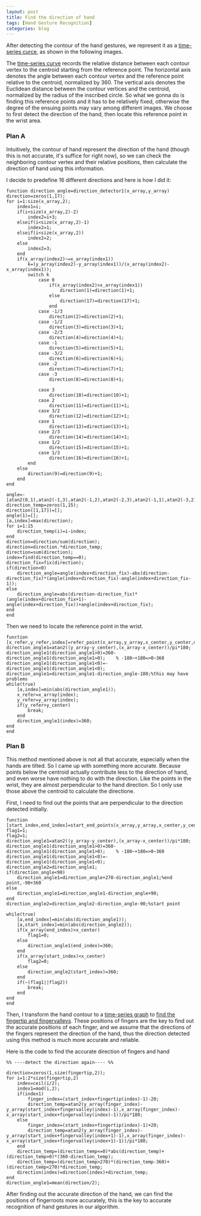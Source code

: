```yaml
---
layout: post
title: Find the direction of hand
tags: [Hand Gesture Recognition]
categories: blog
---
```


After detecting the contour of the hand gestures, we represent it as a [time-series curce](http://imkaywu.com/2013/11/23/Transform-to-time-series-curve.html), as shown in the following images. 

The [time-series curve](http://imkaywu.com/2013/11/23/Transform-to-time-series-curve.html) records the relative distance between each contour vertex to the centroid starting from the reference point. The horizontal axis denotes the angle between each contour vertex and the reference point relative to the centroid, normalized by 360. The vertical axis denotes the Euclidean distance between the contour vertices and the centroid, normalized by the radius of the inscribed circle. So what we gonna do is finding this reference points and it has to be relatively fixed, otherwise the degree of the ensuing points may vary among different images. We choose to first detect the direction of the hand, then locate this reference point in the wrist area.

### Plan A

Intuitively, the contour of hand represent the direction of the hand (though this is not accurate, it's suffice for right now), so we can check the neighboring contour vertex and their relative positions, then calculate the direction of hand using this information.

I decide to predefine 16 different directions and here is how I did it:

    function direction_angle=direction_detector1(x_array,y_array)
    direction=zeros(1,17);
    for i=1:size(x_array,2);
        index1=i;
        if(i<size(x_array,2)-2)
            index2=i+3;
        elseif(i<size(x_array,2)-1)
            index2=1;
        elseif(i<size(x_array,2))
            index2=2;
        else
            index2=3;
        end
        if(x_array(index2)~=x_array(index1))
            k=(y_array(index2)-y_array(index1))/(x_array(index2)-x_array(index1));
            switch k
                case 0
                    if(x_array(index2)>x_array(index1))
                        direction(1)=direction(1)+1;
                    else
                        direction(17)=direction(17)+1;
                    end
                case -1/3
                    direction(2)=direction(2)+1;
                case -1/2
                    direction(3)=direction(3)+1;
                case -2/3
                    direction(4)=direction(4)+1;
                case -1
                    direction(5)=direction(5)+1;
                case -3/2
                    direction(6)=direction(6)+1;
                case -2
                    direction(7)=direction(7)+1;
                case -3
                    direction(8)=direction(8)+1;
                    
                case 3
                    direction(10)=direction(10)+1;
                case 2
                    direction(11)=direction(11)+1;
                case 3/2
                    direction(12)=direction(12)+1;
                case 1
                    direction(13)=direction(13)+1;
                case 2/3
                    direction(14)=direction(14)+1;
                case 1/2
                    direction(15)=direction(15)+1;
                case 1/3
                    direction(16)=direction(16)+1;
            end
        else
            direction(9)=direction(9)+1;
        end
    end

    angle=-[atan2(0,1),atan2(-1,3),atan2(-1,2),atan2(-2,3),atan2(-1,1),atan2(-3,2),atan2(-2,1),atan2(-3,1),atan2(-1,-0),atan2(-3,-1),atan2(-2,-1),atan2(-3,-2),atan2(-1,-1),atan2(-2,-3),atan2(-1,-2),atan2(-1,-3)]/pi*180;
    direction_temp=zeros(1,15);
    direction([1,17])=[];
    angle(1)=[];
    [a,index]=max(direction);
    for i=1:15
        direction_temp(i)=i-index;
    end
    direction=direction/sum(direction);
    direction=direction.*direction_temp;
    direction=sum(direction);
    index=find(direction_temp==0);
    direction_fix=fix(direction);
    if(direction<0)
        direction_angle=angle(index+direction_fix)-abs(direction-direction_fix)*(angle(index+direction_fix)-angle(index+direction_fix-1));
    else
        direction_angle=abs(direction-direction_fix)*(angle(index+direction_fix+1)-angle(index+direction_fix))+angle(index+direction_fix);
    end
    end

Then we need to locate the reference point in the wrist.

    function [x_refer,y_refer,index]=refer_point(x_array,y_array,x_center,y_center,direction_angle)
    direction_angle1=atan2((y_array-y_center),(x_array-x_center))/pi*180;
    direction_angle1(direction_angle1>0)=360-direction_angle1(direction_angle1>0);    % -180~+180=>0~360
    direction_angle1(direction_angle1<0)=-direction_angle1(direction_angle1<0);
    direction_angle1=direction_angle1-direction_angle-180;%this may have problems
    while(true)
        [a,index]=min(abs(direction_angle1));
        x_refer=x_array(index);
        y_refer=y_array(index);
        if(y_refer>y_center)
            break;
        end
        direction_angle1(index)=360;
    end
    end

### Plan B

This method mentioned above is not all that accurate, especially when the hands are tilted. So I came up with something more accurate. Because points below the centroid actually contribute less to the direction of hand, and even worse have nothing to do with the direction. Like the points in the wrist, they are almost perpendicular to the hand direction. So I only use those above the centroid to calculate the directione.

First, I need to find out the points that are perpendicular to the direction detected initially.

    function [start_index,end_index]=start_end_points(x_array,y_array,x_center,y_center,direction_angle)
    flag1=1;
    flag2=1;
    direction_angle1=atan2((y_array-y_center),(x_array-x_center))/pi*180;
    direction_angle1(direction_angle1>0)=360-direction_angle1(direction_angle1>0);    % -180~+180=>0~360
    direction_angle1(direction_angle1<0)=-direction_angle1(direction_angle1<0);
    direction_angle2=direction_angle1;
    if(direction_angle<90)
        direction_angle1=direction_angle+270-direction_angle1;%end point,-90+360
    else
        direction_angle1=direction_angle1-direction_angle+90;
    end
    direction_angle2=direction_angle2-direction_angle-90;%start point
    
    while(true)
        [a,end_index]=min(abs(direction_angle1));
        [a,start_index]=min(abs(direction_angle2));
        if(x_array(end_index)>x_center)
            flag1=0;
        else
            direction_angle1(end_index)=360;
        end
        if(x_array(start_index)<x_center)
            flag2=0;
        else
            direction_angle2(start_index)=360;
        end
        if(~(flag1||flag2))
            break;
        end
    end
    end

Then, I transform the hand contour to a [time-series graph](http://imkaywu.com/2013/11/23/Transform-to-time-series-curve.html) to [find the fingertip and fingervalleys](http://imkaywu.com/2013/11/23/Find-the-fingertips-and-fingerroots.html). These positions of fingers are the key to find out the accurate positions of each finger, and we assume that the directions of the fingers represent the direction of the hand, thus the direction detected using this method is much more accurate and reliable.

Here is the code to find the accurate direction of fingers and hand

    %% ----detect the direction again---- %%

    direction=zeros(1,size(fingertip,2));
    for i=1:2*size(fingertip,2)
        index=ceil(i/2);
        index1=mod(i,2);
        if(index1)
            finger_index=(start_index+fingertip(index)-1)-20;
            direction_temp=atan2(y_array(finger_index)-y_array(start_index+fingervalley(index)-1),x_array(finger_index)-x_array(start_index+fingervalley(index)-1))/pi*180;
        else
            finger_index=(start_index+fingertip(index)-1)+20;
            direction_temp=atan2(y_array(finger_index)-y_array(start_index+fingervalley(index+1)-1),x_array(finger_index)-x_array(start_index+fingervalley(index+1)-1))/pi*180;
        end
        direction_temp=(direction_temp<=0)*abs(direction_temp)+(direction_temp>0)*(360-direction_temp);
        direction_temp=(direction_temp>270)*(direction_temp-360)+(direction_temp<270)*direction_temp;
        direction(index)=direction(index)+direction_temp;
    end
    direction_angle1=mean(direction/2);

After finding out the accurate direction of the hand, we can find the positions of fingerroots more accurately, this is the key to accurate recognition of hand gestures in our algorithm.